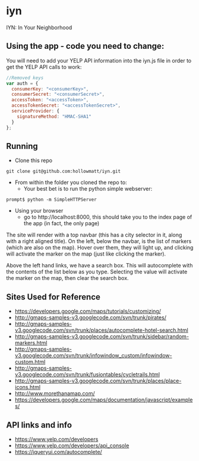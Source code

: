 # iyn
IYN: In Your Neighborhood

## Using the app - code you need to change:
You will need to add your YELP API information into the iyn.js file in order to get the YELP API calls to work:
```javascript
//Removed keys
var auth = {
  consumerKey: "<consumerKey>",
  consumerSecret: "<consumerSecret>",
  accessToken: "<accessToken>",
  accessTokenSecret: "<accessTokenSecret>",
  serviceProvider: {
    signatureMethod: "HMAC-SHA1"
  }
};
```
## Running
- Clone this repo
```
git clone git@github.com:hollowmatt/iyn.git
```
- From within the folder you cloned the repo to:
  * Your best bet is to run the python simple webserver:
```
prompt$ python -m SimpleHTTPServer
```
- Using your browser
  * go to http://localhost:8000, this should take you to the index page of the app (in fact, the only page)

The site will render with a top navbar (this has a city selector in it, along with a right aligned title).  On the left, below the navbar, is the list of markers (which are also on the map).  Hover over them, they will light up, and clicking will activate the marker on the map (just like clicking the marker).

Above the left hand links, we have a search box.  This will autocomplete with the contents of the list below as you type.  Selecting the value will activate the marker on the map, then clear the search box.


## Sites Used for Reference
 - https://developers.google.com/maps/tutorials/customizing/
 - http://gmaps-samples-v3.googlecode.com/svn/trunk/pirates/
 - http://gmaps-samples-v3.googlecode.com/svn/trunk/places/autocomplete-hotel-search.html
 - http://gmaps-samples-v3.googlecode.com/svn/trunk/sidebar/random-markers.html
 - http://gmaps-samples-v3.googlecode.com/svn/trunk/infowindow_custom/infowindow-custom.html
 - http://gmaps-samples-v3.googlecode.com/svn/trunk/fusiontables/cycletrails.html
 - http://gmaps-samples-v3.googlecode.com/svn/trunk/places/place-icons.html
 - http://www.morethanamap.com/
 - https://developers.google.com/maps/documentation/javascript/examples/

## API links and info
 - https://www.yelp.com/developers
 - https://www.yelp.com/developers/api_console
 - https://jqueryui.com/autocomplete/